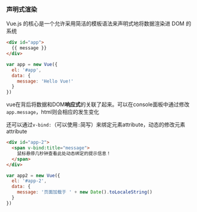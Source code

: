 
### 声明式渲染
Vue.js 的核心是一个允许采用简洁的模板语法来声明式地将数据渲染进 DOM 的系统
```html
<div id="app">
  {{ message }}
</div>
```
```js
var app = new Vue({
  el: '#app',
  data: {
    message: 'Hello Vue!'
  }
})
```

vue在背后将数据和DOM**响应式**的关联了起来。可以在console面板中通过修改`app.message`，html则会相应的发生变化

还可以通过`v-bind:`（可以使用`:`简写）来绑定元素attribute，动态的修改元素attribute
```html
<div id="app-2">
  <span v-bind:title="message">
    鼠标悬停几秒钟查看此处动态绑定的提示信息！
  </span>
</div>
```

```js
var app2 = new Vue({
  el: '#app-2',
  data: {
    message: '页面加载于 ' + new Date().toLocaleString()
  }
})
```